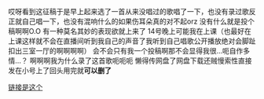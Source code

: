 哎呀看到这征稿于是早上起来选了一首从来没唱过的歌唱了一下，也没有录过歌反正就自己唱一下，也没有混响什么的如果伤耳朵真的对不起orz
没有什么就是投个稿啊啊O.O 有一种莫名其妙的表现欲就上来了
14号晚上可能我在上课（也最好在上课这样就不会在直播间听到我自己的声音了我听到自己唱歌公开播放绝对会脚趾扣出三室一厅的啊啊啊啊）
会不会只有我一个投稿啊那不会显得我很…呃自作多情…？
啊啊啊我为什么录了这首歌呃呃呃
懒得传网盘了网盘下载还贼慢索性直接发在小号上了回头用完就**可以删了**

[链接是这个](https://www.bilibili.com/video/BV1NSN7ewEMj/)